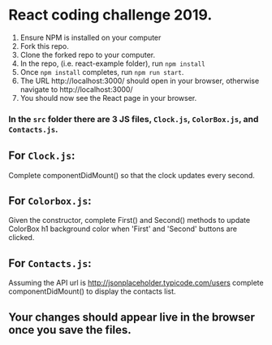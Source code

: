# React coding challenge 2019.

1) Ensure NPM is installed on your computer
2) Fork this repo. 
3) Clone the forked repo to your computer.
4) In the repo, (i.e. react-example folder), run `npm install`
5) Once `npm install` completes, run `npm run start`.
6) The URL http://localhost:3000/ should open in your browser,
   otherwise navigate to http://localhost:3000/
7) You should now see the React page in your browser.
   
### In the `src` folder there are 3 JS files, `Clock.js`, `ColorBox.js`, and `Contacts.js`.

## For `Clock.js`:
Complete componentDidMount() so that the clock updates every second.

## For `Colorbox.js`:
Given the constructor, complete First() and Second() methods to update ColorBox h1 background color when 'First' and 'Second' buttons are clicked.

## For `Contacts.js`:
 Assuming the API url is http://jsonplaceholder.typicode.com/users complete componentDidMount() to display the contacts list.

## Your changes should appear live in the browser once you save the files.
 

